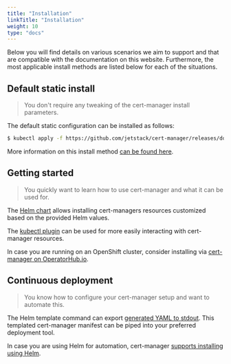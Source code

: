 ```yaml
---
title: "Installation"
linkTitle: "Installation"
weight: 10
type: "docs"
---
```


Below you will find details on various scenarios we aim to support and that are
compatible with the documentation on this website. Furthermore, the most applicable
install methods are listed below for each of the situations.

## Default static install

> You don't require any tweaking of the cert-manager install parameters.

The default static configuration can be installed as follows:
```bash
$ kubectl apply -f https://github.com/jetstack/cert-manager/releases/download/v1.4.4/cert-manager.yaml
```
More information on this install method [can be found here](./kubectl/).

## Getting started

> You quickly want to learn how to use cert-manager and what it can be used for.

The [Helm chart](./helm/) allows installing cert-managers resources customized based on the provided Helm values.

The [kubectl plugin](../usage/kubectl-plugin/) can be used for more easily interacting with cert-manager resources.

In case you are running on an OpenShift cluster, consider installing via [cert-manager on OperatorHub.io](./operator-lifecycle-manager/).

## Continuous deployment

> You know how to configure your cert-manager setup and want to automate this.

The Helm template command can export [generated YAML to stdout](./helm/#output-yaml).
This templated cert-manager manifest can be piped into your preferred deployment tool.

In case you are using Helm for automation, cert-manager [supports installing using Helm](./helm/).
